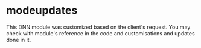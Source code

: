 # modeupdates
This DNN module was customized based on the client's request. You may check with module's reference in the code and customisations and updates done in it.
